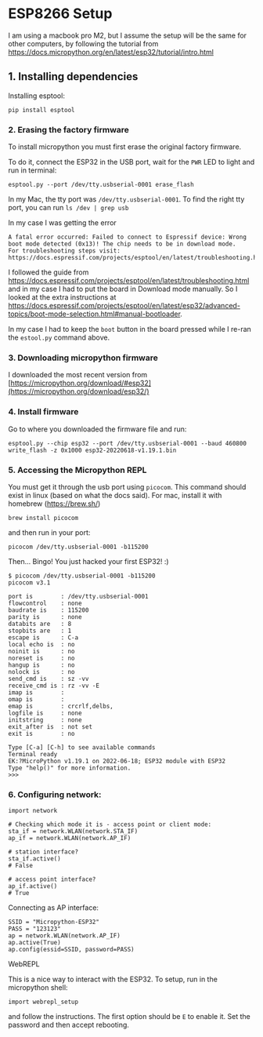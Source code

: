 # ESP8266 Setup

I am using a macbook pro M2, but I assume the setup will be the same for other computers, by following the tutorial from https://docs.micropython.org/en/latest/esp32/tutorial/intro.html

## 1. Installing dependencies

Installing esptool:
```
pip install esptool
```

### 2. Erasing the factory firmware

To install micropython you must first erase the original factory firmware.

To do it, connect the ESP32 in the USB port, wait for the `PWR` LED to light and run in terminal:
```
esptool.py --port /dev/tty.usbserial-0001 erase_flash
```

In my Mac, the tty port was `/dev/tty.usbserial-0001`. To find the right tty port, you can run `ls /dev | grep usb`

In my case I was getting the error
```
A fatal error occurred: Failed to connect to Espressif device: Wrong boot mode detected (0x13)! The chip needs to be in download mode.
For troubleshooting steps visit: https://docs.espressif.com/projects/esptool/en/latest/troubleshooting.html
```

I followed the guide from https://docs.espressif.com/projects/esptool/en/latest/troubleshooting.html
and in my case I had to put the board in Download mode manually. So I looked at the extra instructions
at https://docs.espressif.com/projects/esptool/en/latest/esp32/advanced-topics/boot-mode-selection.html#manual-bootloader.

In my case I had to keep the `boot` button in the board pressed while I re-ran the `estool.py` command above.

### 3. Downloading micropython firmware

I downloaded the most recent version from [https://micropython.org/download/#esp32](https://micropython.org/download/esp32/)

### 4. Install firmware
Go to where you downloaded the firmware file and run:
```
esptool.py --chip esp32 --port /dev/tty.usbserial-0001 --baud 460800 write_flash -z 0x1000 esp32-20220618-v1.19.1.bin
```

### 5. Accessing the Micropython REPL
You must get it through the usb port using `picocom`. This command should exist in linux (based on what the docs said). For mac, install it
with homebrew (https://brew.sh/)
```
brew install picocom
```

and then run in your port:
```
picocom /dev/tty.usbserial-0001 -b115200
```

Then... Bingo! You just hacked your first ESP32! :)
```
$ picocom /dev/tty.usbserial-0001 -b115200
picocom v3.1

port is        : /dev/tty.usbserial-0001
flowcontrol    : none
baudrate is    : 115200
parity is      : none
databits are   : 8
stopbits are   : 1
escape is      : C-a
local echo is  : no
noinit is      : no
noreset is     : no
hangup is      : no
nolock is      : no
send_cmd is    : sz -vv
receive_cmd is : rz -vv -E
imap is        : 
omap is        : 
emap is        : crcrlf,delbs,
logfile is     : none
initstring     : none
exit_after is  : not set
exit is        : no

Type [C-a] [C-h] to see available commands
Terminal ready
EK:?MicroPython v1.19.1 on 2022-06-18; ESP32 module with ESP32
Type "help()" for more information.
>>>
```

### 6. Configuring network:
```
import network

# Checking which mode it is - access point or client mode:
sta_if = network.WLAN(network.STA_IF)
ap_if = network.WLAN(network.AP_IF)

# station interface?
sta_if.active()
# False

# access point interface?
ap_if.active()
# True
```

Connecting as AP interface:
```
SSID = "Micropython-ESP32"
PASS = "123123"
ap = network.WLAN(network.AP_IF)
ap.active(True)
ap.config(essid=SSID, password=PASS)
```

WebREPL

This is a nice way to interact with the ESP32. To setup, run in the micropython shell:
```
import webrepl_setup
```
and follow the instructions. The first option should be `E` to enable it. Set the password and then accept rebooting.
